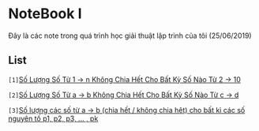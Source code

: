 # NoteBook I
Đây là các note trong quá trình học giải thuật lập trình của tôi (25/06/2019)

## List
`[1]`[Số Lượng Số Từ 1 -> n Không Chia Hết Cho Bất Kỳ Số Nào Từ 2 -> 10](./Notes/note_1.md)

`[2]`[Số Lượng Số Từ a -> b Không Chia Hết Cho Bất Kỳ Số Nào Từ c -> d](./Notes/note_2.md)

`[3]`[Số lượng các số từ a -> b (chia hết / không chia hêt) cho bất kì các số nguyên tố p1, p2, p3, ... , pk](./Notes/note_3.md)

